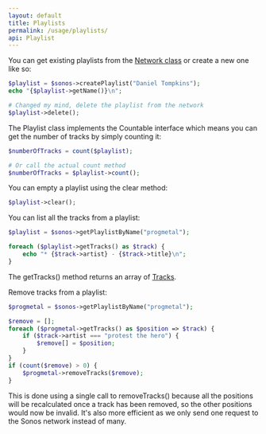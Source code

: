 ```yaml
---
layout: default
title: Playlists
permalink: /usage/playlists/
api: Playlist
---
```


You can get existing playlists from the [Network class](../getting-started/#playlists) or create a new one like so:

```php
$playlist = $sonos->createPlaylist("Daniel Tompkins");
echo "{$playlist->getName()}\n";

# Changed my mind, delete the playlist from the network
$playlist->delete();
```


The Playlist class implements the Countable interface which means you can get the number of tracks by simply counting it:

```php
$numberOfTracks = count($playlist);

# Or call the actual count method
$numberOfTracks = $playlist->count();
```


You can empty a playlist using the clear method:

```php
$playlist->clear();
```


You can list all the tracks from a playlist:

```php
$playlist = $sonos->getPlaylistByName("progmetal");

foreach ($playlist->getTracks() as $track) {
    echo "* {$track->artist} - {$track->title}\n";
}
```
<p class="message-info">The getTracks() method returns an array of <a href='../tracks/'>Tracks</a>.</p>



Remove tracks from a playlist:

```php
$progmetal = $sonos->getPlaylistByName("progmetal");

$remove = [];
foreach ($progmetal->getTracks() as $position => $track) {
    if ($track->artist === "protest the hero") {
        $remove[] = $position;
    }
}
if (count($remove) > 0) {
    $progmetal->removeTracks($remove);
}
```
<p class="message-info">This is done using a single call to removeTracks() because all the positions will be recalculated once a track has been removed, so the other positions would now be invalid. It's also more efficient as we only send one request to the Sonos network instead of many.</p>
